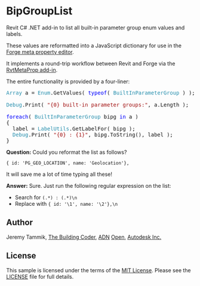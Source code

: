# BipGroupList

Revit C# .NET add-in to list all built-in parameter group enum values and labels.

These values are reformatted into a JavaScript dictionary for use in
the [Forge meta property editor](Tohttp://meta-editor.autodesk.link).

It implements a round-trip workflow between Revit and Forge via
the [RvtMetaProp add-in](https://github.com/jeremytammik/rvtmetaprop).

The entire functionality is provided by a four-liner:

<pre>
<span style="color:#2b91af;">Array</span>&nbsp;a&nbsp;=&nbsp;<span style="color:#2b91af;">Enum</span>.GetValues(&nbsp;<span style="color:blue;">typeof</span>(&nbsp;<span style="color:#2b91af;">BuiltInParameterGroup</span>&nbsp;)&nbsp;);
 
<span style="color:#2b91af;">Debug</span>.Print(&nbsp;<span style="color:#a31515;">&quot;{0}&nbsp;built-in&nbsp;parameter&nbsp;groups:&quot;</span>,&nbsp;a.Length&nbsp;);
 
<span style="color:blue;">foreach</span>(&nbsp;<span style="color:#2b91af;">BuiltInParameterGroup</span>&nbsp;bipg&nbsp;<span style="color:blue;">in</span>&nbsp;a&nbsp;)
{
&nbsp;&nbsp;label&nbsp;=&nbsp;<span style="color:#2b91af;">LabelUtils</span>.GetLabelFor(&nbsp;bipg&nbsp;);
&nbsp;&nbsp;<span style="color:#2b91af;">Debug</span>.Print(&nbsp;<span style="color:#a31515;">&quot;{0}&nbsp;:&nbsp;{1}&quot;</span>,&nbsp;bipg.ToString(),&nbsp;label&nbsp;);
}
</pre>

**Question:** Could you reformat the list as follows?

```
{ id: 'PG_GEO_LOCATION', name: 'Geolocation'},
```

It will save me a lot of time typing all these!

**Answer:** Sure. Just run the following regular expression on the list:

- Search for `(.*) : (.*)\n`
- Replace with `{ id: '\1', name: '\2'},\n`


## Author

Jeremy Tammik,
[The Building Coder](http://thebuildingcoder.typepad.com),
[ADN](http://www.autodesk.com/adn)
[Open](http://www.autodesk.com/adnopen),
[Autodesk Inc.](http://www.autodesk.com)


## License

This sample is licensed under the terms of the [MIT License](http://opensource.org/licenses/MIT).
Please see the [LICENSE](LICENSE) file for full details.

